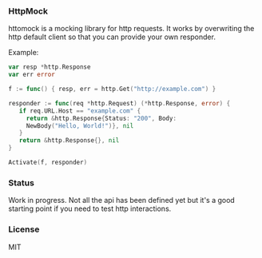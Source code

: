 ### HttpMock

httomock is a mocking library for http requests. It works by overwriting the
http default client so that you can provide your own responder.

Example:

```go
var resp *http.Response
var err error

f := func() { resp, err = http.Get("http://example.com") }

responder := func(req *http.Request) (*http.Response, error) {
   if req.URL.Host == "example.com" {
     return &http.Response{Status: "200", Body:
     NewBody("Hello, World!")}, nil
   }
   return &http.Response{}, nil
}

Activate(f, responder)
```

### Status

Work in progress. Not all the api has been defined yet but it's a good starting
point if you need to test http interactions.


### License

MIT
